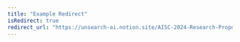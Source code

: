 ```yaml
---
title: "Example Redirect"
isRedirect: true
redirect_url: "https://unsearch-ai.notion.site/AISC-2024-Research-Proposal-5adbd5918fe443c491a0a5b4252113fc?pvs=4"
---
```

